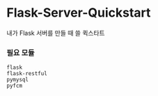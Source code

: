 # Flask-Server-Quickstart
내가 Flask 서버를 만들 때 쓸 퀵스타트

### 필요 모듈
	flask
	flask-restful
	pymysql
	pyfcm
